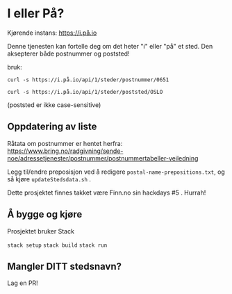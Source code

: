 # I eller På?

Kjørende instans: https://i.på.io

Denne tjenesten kan fortelle deg om det heter "i" eller "på" et sted.
Den aksepterer både postnummer og poststed!

bruk:

`curl -s https://i.på.io/api/1/steder/postnummer/0651`

`curl -s https://i.på.io/api/1/steder/poststed/OSLO`

(poststed er ikke case-sensitive)

## Oppdatering av liste
Råtata om postnummer er hentet herfra: https://www.bring.no/radgivning/sende-noe/adressetjenester/postnummer/postnummertabeller-veiledning

Legg til/endre preposisjon ved å redigere `postal-name-prepositions.txt`, og så kjøre `updateStedsdata.sh` .

Dette prosjektet finnes takket være Finn.no sin hackdays #5 . Hurrah!

## Å bygge og kjøre
Prosjektet bruker Stack

`stack setup`
`stack build`
`stack run`

## Mangler DITT stedsnavn?
Lag en PR!
